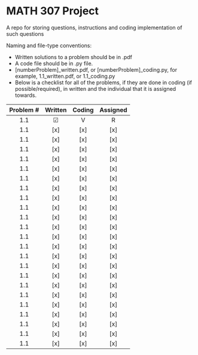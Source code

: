 # MATH 307 Project
A repo for storing questions, instructions and coding implementation of such questions

Naming and file-type conventions:
- Written solutions to a problem should be in .pdf
- A code file should be in .py file.
- [numberProblem]_written.pdf, or [numberProblem]_coding.py, for example, 1.1_written.pdf, or 1.1_coding.py
- Below is a checklist for all of the problems, if they are done in coding (if possible/required), in written and the individual that it is assigned towards.


| Problem # | Written | Coding | Assigned |
| :-------: | :-----: | :----: | :------: |
| 1.1 | &#x2611; | V | R |
| 1.1 | [x] | [x] | [x] |
| 1.1 | [x] | [x] | [x] |
| 1.1 | [x] | [x] | [x] |
| 1.1 | [x] | [x] | [x] |
| 1.1 | [x] | [x] | [x] |
| 1.1 | [x] | [x] | [x] |
| 1.1 | [x] | [x] | [x] |
| 1.1 | [x] | [x] | [x] |
| 1.1 | [x] | [x] | [x] |
| 1.1 | [x] | [x] | [x] |
| 1.1 | [x] | [x] | [x] |
| 1.1 | [x] | [x] | [x] |
| 1.1 | [x] | [x] | [x] |
| 1.1 | [x] | [x] | [x] |
| 1.1 | [x] | [x] | [x] |
| 1.1 | [x] | [x] | [x] |
| 1.1 | [x] | [x] | [x] |
| 1.1 | [x] | [x] | [x] |
| 1.1 | [x] | [x] | [x] |
| 1.1 | [x] | [x] | [x] |
| 1.1 | [x] | [x] | [x] |
| 1.1 | [x] | [x] | [x] |
| 1.1 | [x] | [x] | [x] |
